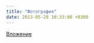 ```yaml
---
title: "Фотография"
date: 2013-05-28 10:33:00 +0300
---
```



[Вложение](/assets/vk_photos/2/XJCelAMrtRs.jpg)
